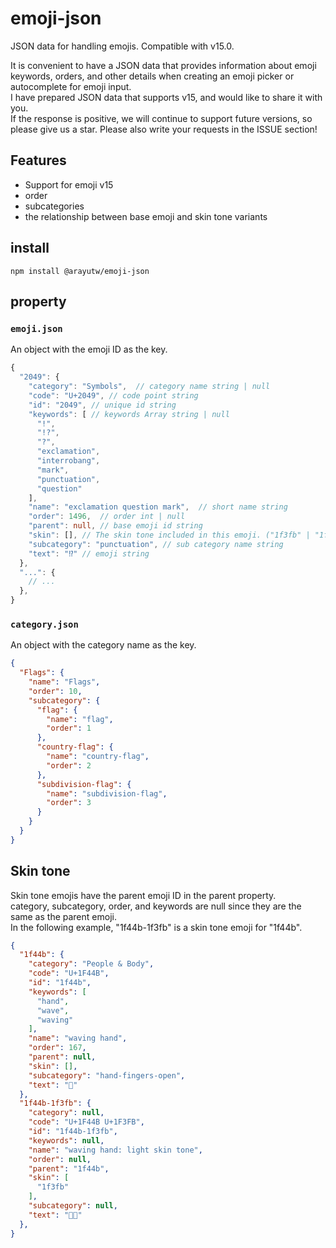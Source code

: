 # emoji-json
JSON data for handling emojis. Compatible with v15.0.

It is convenient to have a JSON data that provides information about emoji keywords, orders, and other details when creating an emoji picker or autocomplete for emoji input.  
I have prepared JSON data that supports v15, and would like to share it with you.  
If the response is positive, we will continue to support future versions, so please give us a star. Please also write your requests in the ISSUE section!

## Features
- Support for emoji v15
- order
- subcategories
- the relationship between base emoji and skin tone variants

## install
```
npm install @arayutw/emoji-json
```

## property
### `emoji.json`
An object with the emoji ID as the key.
```ts
{
  "2049": {
    "category": "Symbols",  // category name string | null
    "code": "U+2049", // code point string
    "id": "2049", // unique id string
    "keywords": [ // keywords Array string | null
      "!",
      "!?",
      "?",
      "exclamation",
      "interrobang",
      "mark",
      "punctuation",
      "question"
    ],
    "name": "exclamation question mark",  // short name string
    "order": 1496,  // order int | null
    "parent": null, // base emoji id string
    "skin": [], // The skin tone included in this emoji. ("1f3fb" | "1f3fc" | "1f3fd" | "1f3fe" | "1f3ff")[]
    "subcategory": "punctuation", // sub category name string
    "text": "⁉" // emoji string
  },
  "...": {
    // ...
  },
}
```

### `category.json`
An object with the category name as the key.
```json
{
  "Flags": {
    "name": "Flags",
    "order": 10,
    "subcategory": {
      "flag": {
        "name": "flag",
        "order": 1
      },
      "country-flag": {
        "name": "country-flag",
        "order": 2
      },
      "subdivision-flag": {
        "name": "subdivision-flag",
        "order": 3
      }
    }
  }
}
```

## Skin tone
Skin tone emojis have the parent emoji ID in the parent property.  
category, subcategory, order, and keywords are null since they are the same as the parent emoji.  
In the following example, "1f44b-1f3fb" is a skin tone emoji for "1f44b".
```json
{
  "1f44b": {
    "category": "People & Body",
    "code": "U+1F44B",
    "id": "1f44b",
    "keywords": [
      "hand",
      "wave",
      "waving"
    ],
    "name": "waving hand",
    "order": 167,
    "parent": null,
    "skin": [],
    "subcategory": "hand-fingers-open",
    "text": "👋"
  },
  "1f44b-1f3fb": {
    "category": null,
    "code": "U+1F44B U+1F3FB",
    "id": "1f44b-1f3fb",
    "keywords": null,
    "name": "waving hand: light skin tone",
    "order": null,
    "parent": "1f44b",
    "skin": [
      "1f3fb"
    ],
    "subcategory": null,
    "text": "👋🏻"
  },
}
```